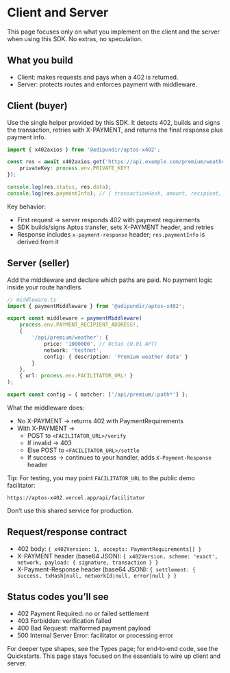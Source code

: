 # Client and Server

This page focuses only on what you implement on the client and the server when using this SDK. No extras, no speculation.

## What you build

- Client: makes requests and pays when a 402 is returned.
- Server: protects routes and enforces payment with middleware.

## Client (buyer)

Use the single helper provided by this SDK. It detects 402, builds and signs the transaction, retries with X-PAYMENT, and returns the final response plus payment info.

```typescript
import { x402axios } from '@adipundir/aptos-x402';

const res = await x402axios.get('https://api.example.com/premium/weather', {
	privateKey: process.env.PRIVATE_KEY!
});

console.log(res.status, res.data);
console.log(res.paymentInfo); // { transactionHash, amount, recipient, settled }
```

Key behavior:
- First request → server responds 402 with payment requirements
- SDK builds/signs Aptos transfer, sets X-PAYMENT header, and retries
- Response includes `x-payment-response` header; `res.paymentInfo` is derived from it

## Server (seller)

Add the middleware and declare which paths are paid. No payment logic inside your route handlers.

```typescript
// middleware.ts
import { paymentMiddleware } from '@adipundir/aptos-x402';

export const middleware = paymentMiddleware(
	process.env.PAYMENT_RECIPIENT_ADDRESS!,
	{
		'/api/premium/weather': {
			price: '1000000', // Octas (0.01 APT)
			network: 'testnet',
			config: { description: 'Premium weather data' }
		}
	},
	{ url: process.env.FACILITATOR_URL! }
);

export const config = { matcher: ['/api/premium/:path*'] };
```

What the middleware does:
- No X-PAYMENT → returns 402 with PaymentRequirements
- With X-PAYMENT →
	- POST to `<FACILITATOR_URL>/verify`
	- If invalid → 403
	- Else POST to `<FACILITATOR_URL>/settle`
	- If success → continues to your handler, adds `X-Payment-Response` header

Tip: For testing, you may point `FACILITATOR_URL` to the public demo facilitator:

```
https://aptos-x402.vercel.app/api/facilitator
```
Don’t use this shared service for production.

## Request/response contract

- 402 body: `{ x402Version: 1, accepts: PaymentRequirements[] }`
- X-PAYMENT header (base64 JSON): `{ x402Version, scheme: 'exact', network, payload: { signature, transaction } }`
- X-Payment-Response header (base64 JSON): `{ settlement: { success, txHash|null, networkId|null, error|null } }`

## Status codes you’ll see

- 402 Payment Required: no or failed settlement
- 403 Forbidden: verification failed
- 400 Bad Request: malformed payment payload
- 500 Internal Server Error: facilitator or processing error

For deeper type shapes, see the Types page; for end‑to‑end code, see the Quickstarts. This page stays focused on the essentials to wire up client and server.

